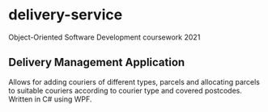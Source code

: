 # delivery-service
Object-Oriented Software Development coursework 2021

## Delivery Management Application
Allows for adding couriers of different types, parcels and allocating parcels to suitable couriers according to courier type and covered postcodes.
Written in C# using WPF.
